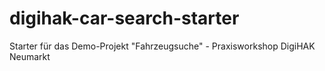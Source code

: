 # digihak-car-search-starter
Starter für das Demo-Projekt "Fahrzeugsuche" - Praxisworkshop DigiHAK Neumarkt
